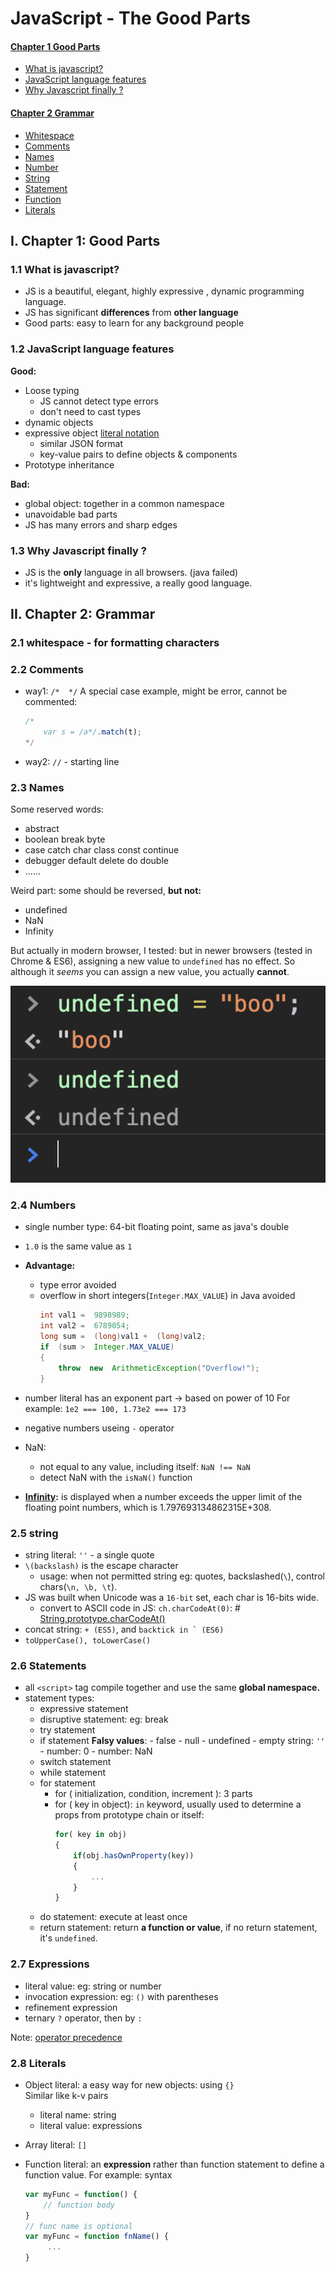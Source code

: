 
# JavaScript - The Good Parts

#### [Chapter 1 Good Parts](#chapter1)
- [What is javascript?](#ch1-1)
- [ JavaScript language features](#ch1-2)
- [Why Javascript finally ?](ch1-3)

#### [Chapter 2 Grammar](#chapter2)
- [Whitespace](#ch2-1)
- [Comments](#ch2-2)
- [Names](#ch2-3)
- [Number](#ch2-4)
- [String](#ch2-5)
- [Statement](#ch2-6)
- [Function](#ch2-7)
- [Literals](#ch2-8)


<div id="chapter1" />

## I. Chapter 1: Good Parts

<div id="ch1-1" />

### 1.1 What is javascript?
- JS is a beautiful, elegant, highly expressive , dynamic programming language.
- JS has significant **differences** from **other language**
- Good parts: easy to learn for any background people

<div id="ch1-2" />

### 1.2 JavaScript language features
**Good:** 
- Loose typing
	- JS cannot detect type errors
	- don't need to cast types
- dynamic objects 
- expressive object [literal notation](https://en.wikipedia.org/wiki/Literal_%28computer_programming%29)
	- similar JSON format
	- key-value pairs to define objects & components
- Prototype inheritance

**Bad:**
- global object: together in a common namespace
- unavoidable bad parts
- JS has many errors and sharp edges


<div id="ch1-3" />

### 1.3 Why Javascript finally ?
- JS is the **only** language in all browsers.  (java failed)
- it's lightweight and expressive, a really good language.

<div id="chapter2" />

## II. Chapter 2: Grammar

<div id="ch2-1" />

### 2.1 whitespace - for formatting characters

<div id="ch2-2" />

### 2.2 Comments
- way1: `/*  */`
	A special case example, might be error, cannot be commented:
	```js
	/*
		var s = /a*/.match(t);
	*/
	```
- way2: `//` - starting line

<div id="ch2-3" />

### 2.3 Names
Some reserved words:
- abstract
- boolean break byte
- case catch char class const continue
- debugger default delete do double
- ......

Weird part: some should be reversed, **but not:**
- undefined
- NaN 
- Infinity

But actually in modern browser, I tested:
but in newer browsers (tested in Chrome & ES6), assigning a new value to  `undefined`  has no effect. So although it  _seems_  you can assign a new value, you actually  **cannot**.

![image](../assets/chapter2-3.png ':size=269x168')

<div id="ch2-4" />

### 2.4 Numbers
- single number type: 64-bit floating point, same as java's double
- `1.0` is the same value as `1`
- **Advantage:** 
	- type error avoided
	- overflow in short integers(`Integer.MAX_VALUE`) in Java avoided
		```java
		int val1 =  9898989;  
		int val2 =  6789054;  
		long sum =  (long)val1 +  (long)val2;  
		if  (sum >  Integer.MAX_VALUE)  
		{  
			throw  new  ArithmeticException("Overflow!");  
		}
		```
- number literal has an exponent part -> based on power of 10
	For example: `1e2 === 100, 1.73e2 === 173`

- negative numbers useing `-` operator
- NaN: 
	- not equal to any value, including itself: `NaN !== NaN`
	- detect NaN with the `isNaN()` function

- **[Infinity](https://www.w3schools.com/jsref/jsref_infinity.asp):** 
	is displayed when a number exceeds the upper limit of the floating point numbers, which is 1.797693134862315E+308.

<div id="ch2-5" />

### 2.5 string
- string literal: `''` - a single quote
- `\(backslash)` is the escape character
	- usage: when not permitted string eg: quotes, backslashed(`\`), control chars(`\n, \b, \t`).
- JS was built when Unicode was a `16-bit` set, each char is 16-bits wide. 
	- convert to ASCII code in JS: `ch.charCodeAt(0)`: # [String.prototype.charCodeAt()](https://developer.mozilla.org/en-US/docs/Web/JavaScript/Reference/Global_Objects/String/charCodeAt)
- concat string: `+ (ES5)`, and ``backtick in ` (ES6) ``
- `toUpperCase(), toLowerCase()`

<div id="ch2-6" />

### 2.6 Statements
- all `<script>`  tag compile together  and use the same **global namespace.**
- statement types:
	- expressive statement
	- disruptive statement: eg: break
	- try statement
	- if statement
		**Falsy values**:
			- false
			- null
			- undefined
			- empty string: `''`
			- number: 0
			- number: NaN
	- switch statement
	- while statement 
	- for statement
		- for ( initialization, condition, increment ): 3  parts
		- for ( key in object): `in` keyword, usually used to determine a props from prototype chain or itself:
			```js
			for( key in obj)
			{
				if(obj.hasOwnProperty(key))
				{
					...
				}
			}
			```
	- do statement: execute at least once
	- return statement: return **a function or value**, if no return statement, it's `undefined`.

<div id="ch2-7" />

### 2.7 Expressions
- literal value: eg: string or number
- invocation expression: eg: `()` with parentheses
- refinement expression
- ternary `?` operator, then by `:`

Note: [operator precedence](https://developer.mozilla.org/en-US/docs/Web/JavaScript/Reference/Operators/Operator_Precedence) 

<div id="ch2-8" />

### 2.8 Literals
- Object literal: a easy way for new objects: using `{}`	
	 Similar like k-v pairs
	 - literal name: string
	 -  literal value: expressions
	
- Array literal:  `[]`
- Function literal: an **expression** rather than function statement to define a function value.
	For example: syntax
	```js
	var myFunc = function() {
		// function body
	}
	// func name is optional
	var myFunc = function fnName() {
		 ...
	}
	```


